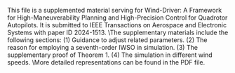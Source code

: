 This file is a supplemented material serving for Wind-Driver: A Framework for High-Maneuverability Planning and High-Precision Control for Quadrotor Autopilots. It is submitted to IEEE Transactions on Aerospace and Electronic Systems with paper ID 2024-1513. 
\\The supplementary materials include the following sections: 
(1) Guidance to adjust related parameters.
(2) The reason for employing a seventh-order IWSO in simulation.
(3) The supplementary proof of Theorem 1.
(4) The simulation in different wind speeds.
\\More detailed representations can be found in the PDF file.


